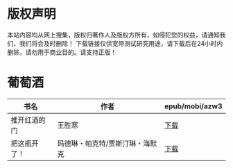 # 版权声明

本站内容均从网上搜集，版权归著作人及版权方所有，如侵犯您的权益，请通知我们，我们将会及时删除！ 下载链接仅供宽带测试研究用途，请下载后在24小时内删除，请勿用于商业目的。请支持正版！

# 葡萄酒

| 书名 | 作者 | epub/mobi/azw3 |
| --- | --- | --- |
| 推开红酒的门 | 王胜寒 | [下载](https://url89.ctfile.com/f/31084289-1375502554-c90c21?p=8866) |
| 把这瓶开了！ | 玛德琳・帕克特/贾斯汀琳・海默克 | [下载](https://url89.ctfile.com/f/31084289-1357015426-ae6a95?p=8866) |
